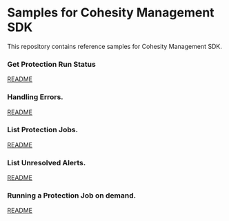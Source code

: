 Samples for Cohesity Management SDK 
========================
This repository contains reference samples for Cohesity Management SDK.
 
### Get Protection Run Status

[README](protection_run_status/README.md)

### Handling Errors.
[README](handling_errors/README.md)

### List Protection Jobs.
[README](list_protection_jobs/README.md)

### List Unresolved Alerts.
[README](list_unresolved_alerts/README.md)

### Running a Protection Job on demand.
[README](on_demand_job_run/README.md)

